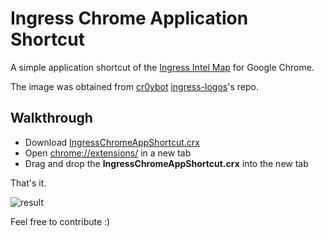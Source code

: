 Ingress Chrome Application Shortcut
=================

A simple application shortcut of the [Ingress Intel Map](https://www.ingress.com/intel) for Google Chrome.

The image was obtained from [cr0ybot](https://github.com/cr0ybot) [ingress-logos](https://github.com/cr0ybot/ingress-logos)'s repo.


Walkthrough
--------
* Download [IngressChromeAppShortcut.crx](https://github.com/renato-almeida/IngressChromeAppShortcut/raw/master/Download/IngressChromeAppShortcut.crx)
* Open [chrome://extensions/](chrome://extensions/) in a new tab
* Drag and drop the **IngressChromeAppShortcut.crx** into the new tab 

That's it.

![result](https://raw2.github.com/renato-almeida/IngressChromeAppShortcut/master/README%20Images/result.png "Chrome applications list")

Feel free to contribute :)